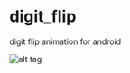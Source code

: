 digit_flip
==========

digit flip animation for android

![alt tag](https://github.com/chenjishi/digit_flip/blob/master/assets/device-2013-12-20-175010.png)
